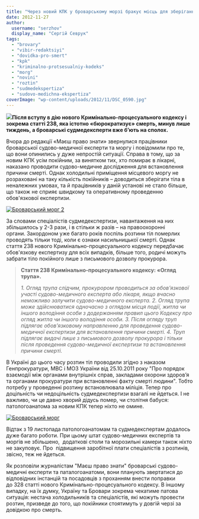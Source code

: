 ```yaml
---
title: "Через новий КПК у броварському морзі бракує місць для зберігання тіл покійних"
date: 2012-11-27
author: 
  username: "serzhov"
  display_name: "Сергій Севрук"
tags: 
  - "brovary"
  - "vibir-redaktsiyi"
  - "dovidka-pro-smert"
  - "kpk"
  - "kriminalno-protsesualniy-kodeks"
  - "morg"
  - "novini"
  - "roztin"
  - "sudmedekspertiza"
  - "sudovo-medichna-ekspertiza"
coverImage: "wp-content/uploads/2012/11/DSC_0590.jpg"
---
```


[![](https://mpz.brovary.org/wp-content/uploads/2012/11/DSC_0590.jpg)](https://mpz.brovary.org/wp-content/uploads/2012/11/DSC_0590.jpg)**Після вступу в дію нового Кримінально-процесуального кодексу і зокрема статті 238, яка істотно «бюрократизує» смерть, минув лише тиждень, а броварські судмедексперти вже б’ють на сполох.**

Вчора до редакції «Маєш право знати» звернулися працівники броварської судово-медичної експерти та моргу і повідомили про те, що вони опинились у дуже непростій ситуації. Справа в тому, що за новим КПК усім покійним, за винятком тих, хто помирає в лікарні, наказано проводити судово-медичне дослідження для встановлення причини смерті. Однак холодильні приміщення місцевого моргу не розраховані на таку кількість покійників – доводиться зберігати тіла в неналежних умовах, та й працівників у даній установі не стало більше, що також не сприяє швидкому та оперативному проведенню обов'язкової експертизи.

[![](https://mpz.brovary.org/wp-content/uploads/2012/11/DSC_0588.jpg "Броварський морг 2")](https://mpz.brovary.org/wp-content/uploads/2012/11/DSC_0588.jpg)

За словами спеціалістів судмедекспертизи, навантаження на них збільшилось у 2-3 рази, і в стільки ж разів – на правоохоронні органи. Закордоном уже багато років поспіль розтини тіл померлих проводять тільки тоді, коли є ознаки насильницької смерті. Однак стаття 238 нового Кримінально-процесуального кодексу передбачає обов'язкову експертизу для всіх випадків, більше того, родичі можуть забрати тіло покійного лише з письмового дозволу прокурора.

> **Стаття 238 Кримінально-процесуального кодексу: «Огляд трупа».**
> 
> _1\. Огляд трупа слідчим, прокурором проводиться за обов’язкової участі судово-медичного експерта або лікаря, якщо вчасно неможливо залучити судово-медичного експерта._ _2\. Огляд трупа може здійснюватися одночасно з оглядом місця події, житла чи іншого володіння особи з додержанням правил цього Кодексу про огляд житла чи іншого володіння особи._ _3\. Після огляду труп підлягає обов’язковому направленню для проведення судово-медичної експертизи для встановлення причини смерті._ _4\. Труп підлягає видачі лише з письмового дозволу прокурора і тільки після проведення судово-медичної експертизи та встановлення причини смерті._

В Україні до цього часу розтин тіл проводили згідно з наказом Генпрокуратури, МВС і МОЗ України від 25.10.2011 року "Про порядок взаємодії між органами внутрішніх справ, закладами охорони здоров’я та органами прокуратури при встановленні факту смерті людини". Тобто потребу у проведенні розтину встановлювала міліція. Тепер про доцільність чи недоцільність судмедекспертизи взагалі не йдеться. І не важливо, чи це давно хворий дідусь помер, чи столітня бабуся: патологоанатома за новим КПК тепер ніхто не омине.

[![](https://mpz.brovary.org/wp-content/uploads/2012/11/DSC_0590.jpg "Броварський морг")](https://mpz.brovary.org/wp-content/uploads/2012/11/DSC_0590.jpg)

Відтак з 19 листопада патологоанатомам та судмедекспертам додалось дуже багато роботи. При цьому штат судово-медичних експертів та моргів не збільшено,  додаткові столи та морозильні камери також ніхто не закуповує. Про  підвищення заробітної плати спеціалістів з розтинів, звісно, теж не йдеться.

Як розповіли журналістам "Маєш право знати" броварські судово-медичні експерти та паталогоанатоми, вони планують звертатися до відповідних інстанцій та посадовців з проханням внести поправки до 328 статті нового Кримінально-процесуального кодексу. В іншому випадку, на їх думку, Україну та Бровари зокрема чекатиме патова ситуація: нестача холодильників та спеціалістів, які можуть провести розтин, призведе до того, що покійники стоятимуть у довгій черзі за довідкою про смерть.
